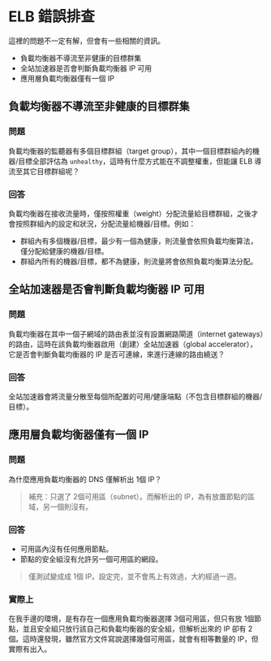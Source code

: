# ELB 錯誤排查

這裡的問題不一定有解，但會有一些相關的資訊。

- 負載均衡器不導流至非健康的目標群集
- 全站加速器是否會判斷負載均衡器 IP 可用
- 應用層負載均衡器僅有一個 IP

## 負載均衡器不導流至非健康的目標群集

### 問題

負載均衡器的監聽器有多個目標群組（target group），其中一個目標群組內的機器/目標全部評估為 `unhealthy`，這時有什麼方式能在不調整權重，但能讓 ELB 導流至其它目標群組呢？

### 回答

負載均衡器在接收流量時，僅按照權重（weight）分配流量給目標群組，之後才會按照群組內的設定和狀況，分配流量給機器/目標。例如：
- 群組內有多個機器/目標，最少有一個為健康，則流量會依照負載均衡算法，僅分配給健康的機器/目標。
- 群組內所有的機器/目標，都不為健康，則流量將會依照負載均衡算法分配。


## 全站加速器是否會判斷負載均衡器 IP 可用

### 問題

負載均衡器在其中一個子網域的路由表並沒有設置網路閘道（internet gateways）的路由，這時在該負載均衡器啟用（創建）全站加速器（global accelerator），它是否會判斷負載均衡器的 IP 是否可連線，來進行連線的路由繞送？

### 回答

全站加速器會將流量分散至每個所配置的可用/健康端點（不包含目標群組的機器/目標）。

## 應用層負載均衡器僅有一個 IP

### 問題

為什麼應用負載均衡器的 DNS 僅解析出 1個 IP？
> 補充：只選了 2個可用區（subnet）。而解析出的 IP，為有放置節點的區域，另一個則沒有。

### 回答

- 可用區內沒有任何應用節點。 
- 節點的安全組沒有允許另一個可用區的網段。

> 僅測試變成成 1個 IP。設定完，並不會馬上有效過，大約經過一週。


### 實際上

在我手邊的環境，是有存在一個應用負載均衡器選擇 3個可用區，但只有放 1個節點，並且安全組只放行該自己和負載均衡器的安全組，但解析出來的 IP 卻有 2個。這時還發現，雖然官方文件寫說選擇幾個可用區，就會有相等數量的 IP，但實際有出入。
